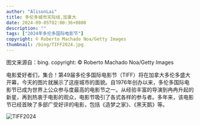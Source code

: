 ```yaml
---
author: "AlisonLai"
title: 多伦多城市天际线,加拿大
date: 2024-09-05T02:00:36+0800
description: ""
tags: ["2024年多伦多国际电影节"]
copyright: © Roberto Machado Noa/Getty Images
thumbnail: /bing/TIFF2024.jpg
---
```

图文来源自：bing.  copyright: © Roberto Machado Noa/Getty Images

电影爱好者们，集合！第49届多伦多国际电影节（TIFF）将在加拿大多伦多盛大开幕，今天的图片就展示了这座城市的面貌。自1976年创办以来，多伦多国际电影节已成为世界上公众参与度最高的电影节之一。从经验丰富的导演到冉冉升起的新星，再到热衷于电影的观众，电影节吸引了各式各样的参与者。多年来，该电影节已经首映了多部广受好评的电影，包括《造梦之家》、《黑天鹅》等。

![TIFF2024](/bing/TIFF2024.jpg)